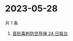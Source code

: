 # 2023-05-28

共 1 条

<!-- BEGIN ZHIHUSEARCH -->
<!-- 最后更新时间 Sun May 28 2023 04:11:27 GMT+0800 (China Standard Time) -->
1. [首批毒刺防空导弹 24 日抵台](https://www.zhihu.com/search?q=首批毒刺防空导弹%2024%20日抵台)
<!-- END ZHIHUSEARCH -->
